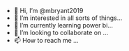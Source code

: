 - 👋 Hi, I’m @mbryant2019
- 👀 I’m interested in all sorts of things...
- 🌱 I’m currently learning power bi...
- 💞️ I’m looking to collaborate on ...
- 📫 How to reach me ...

<!---
mbryant2019/mbryant2019 is a ✨ special ✨ repository because its `README.md` (this file) appears on your GitHub profile.
You can click the Preview link to take a look at your changes.
--->
